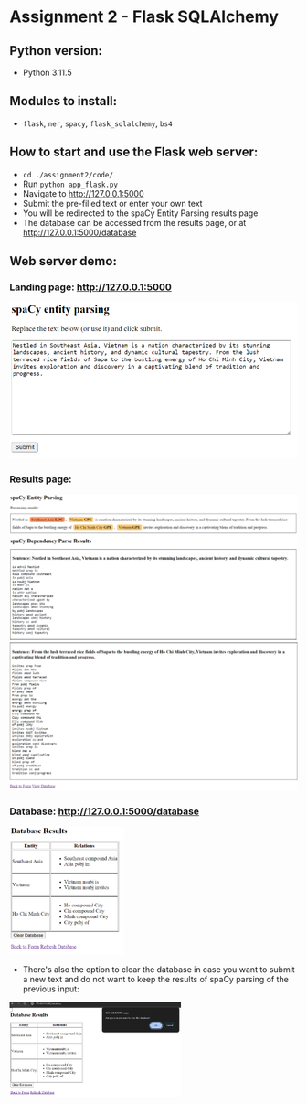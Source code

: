 # Assignment 2 - Flask SQLAlchemy

## Python version: 

* Python 3.11.5

## Modules to install: 

* ```flask```, ```ner```, ```spacy```, ```flask_sqlalchemy```, ```bs4```

## How to start and use the Flask web server: 

*  ```cd ./assignment2/code/```
* Run ```python app_flask.py```
* Navigate to http://127.0.0.1:5000
* Submit the pre-filled text or enter your own text
* You will be redirected to the spaCy Entity Parsing results page
* The database can be accessed from the results page, or  at http://127.0.0.1:5000/database

## Web server demo: 

### **Landing page:** http://127.0.0.1:5000

<img src="images/landing-page.png" width="700">

### **Results page:**

<img src="images/result-1.png" width="900">
<img src="images/result-2.png" width="900">

### **Database:** http://127.0.0.1:5000/database

<img src="images/database.png" width="200">

* There's also the option to clear the database in case you want to submit a new text and do not want to keep the results of spaCy parsing of the previous input: 

<img src="images/clear-database.png" width="300">

